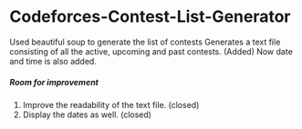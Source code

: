 # Codeforces-Contest-List-Generator
Used beautiful soup to generate the list of contests
Generates a text file consisting of all the active, upcoming and past contests.
(Added)
Now date and time is also added.

##### Room for improvement #####
1. Improve the readability of the text file. (closed)
2. Display the dates as well. (closed)
